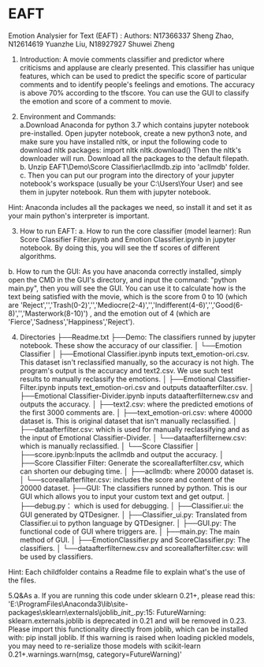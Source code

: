 # EAFT
Emotion Analysier for Text (EAFT) :
Authors: N17366337 Sheng Zhao, N12614619 Yuanzhe Liu, N18927927 Shuwei Zheng

1. Introduction: 
A movie comments classifier and predictor where criticisms and applause are clearly presented. This classifier has unique features, which can be used to predict the specific score of particular comments and to identify people's feelings and emotions. The accuracy is above 70% according to the tfscore.
You can use the GUI to classify the emotion and score of a comment to movie.

2. Environment and Commands: 	
a.Download Anaconda for python 3.7 which contains jupyter notebook pre-installed. Open jupyter notebook, create a new python3 note, and make sure you have installed nltk, or input the following code to download nltk packages:
	import nltk
	nltk.download()
	Then the nltk's downloader will run. Download all the packages to the default filepath.
b. Unzip EAFT\Demo\Score Classifier\aclImdb.zip into 'aclImdb' folder.
c. Then you can put our program into the directory of your jupyter notebook's workspace (usually be your C:\Users\Your User) and see them in jupyter notebook. Run them with jupyter notebook.

Hint: Anaconda includes all the packages we need, so install it and set it as your main python's interpreter is important.


3. How to run EAFT: 
a. How to run the core classifier (model learner): 
Run Score Classifier Filter.ipynb and Emotion Classifier.ipynb in jupyter notebook. By doing this, you will see the tf scores of different algorithms.

b. How to run the GUI: 
As you have anaconda correctly installed, simply open the CMD in the GUI's directory, and input the command: "python main.py", then you will see the GUI. You can use it to calculate how is the text being satisfied with the movie, which is the score from 0 to 10 (which are 'Reject','','Trash(0-2)','','Mediocre(2-4)','','Indifferent(4-6)','','Good(6-8)','','Masterwork(8-10)') , and the emotion out of 4 (which are 'Fierce','Sadness','Happiness','Reject').

4. Directories
├──Readme.txt
├──Demo: The classifiers runned by jupyter notebook. These show the accuracy of our classifier.
│   └──Emotion Classifier
│       ├──Emotional Classifier.ipynb inputs text_emotion-ori.csv. This dataset isn't reclassified manually, so the accuracy is not high. The program's output is the accuracy and text2.csv. We use such test results to manually 		reclassify the emotions. 
│       ├──Emotional Classifier-Filter.ipynb inputs text_emotion-ori.csv and outputs dataafterfilter.csv.
│       ├──Emotional Classifier-Divider.ipynb inputs dataafterfilternew.csv and outputs the accuracy.
│       ├──text2.csv: where the predicted emotions of the first 3000 comments are.
│       ├──text_emotion-ori.csv: where 40000 dataset is. This is original dataset that isn't manually reclassified.
│       ├──dataafterfilter.csv: which is used for manually reclassifying and as the input of Emotional Classifier-Divider.
│       └──dataafterfilternew.csv: which is manually reclassified.
│   └──Score Classifier
│       ├──score.ipynb:Inputs the acllmdb and output the accuracy.
│       ├──Score Classifier Filter: Generate the scoreallafterfilter.csv, which can shorten our debuging time.
│       ├──acllmdb: where 20000 dataset is.
│       └──scoreallafterfilter.csv: includes the score and content of the 20000 dataset.
├──GUI: The classifiers runned by python. This is our GUI which allows you to input your custom text and get output.
│   ├──debug.py： which is used for debugging.
│   ├──Classifier.ui: the GUI generated by QTDesigner.
│   ├──Classifier_ui.py: Translated from Classifier.ui to python language by QTDesigner.
│   ├──GUI.py: The functional code of GUI where triggers are.
│   ├──main.py: The main method of GUI.
│   ├──EmotionClassifier.py and ScoreClassifier.py: The classifiers.
│   └──dataafterfilternew.csv and scoreallafterfilter.csv: will be used by classifiers.

Hint: Each childfolder contains a Readme file to explain what's the use of the files.

5.Q&As
a. If you are running this code under sklearn 0.21+, please read this: 
'E:\ProgramFiles\Anaconda3\lib\site-packages\sklearn\externals\joblib\__init__.py:15: FutureWarning: sklearn.externals.joblib is deprecated in 0.21 and will be removed in 0.23. Please import this functionality directly from joblib, which can be installed with: pip install joblib. If this warning is raised when loading pickled models, you may need to re-serialize those models with scikit-learn 0.21+.warnings.warn(msg, category=FutureWarning)'


